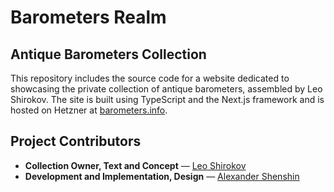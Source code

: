 # Barometers Realm

## Antique Barometers Collection

This repository includes the source code for a website dedicated to showcasing the private collection of antique barometers, assembled by Leo Shirokov.
The site is built using TypeScript and the Next.js framework and is hosted on Hetzner at [barometers.info](https://barometers.info/).

## Project Contributors

- **Collection Owner, Text and Concept** — [Leo Shirokov](post@barometers.info)
- **Development and Implementation, Design** — [Alexander Shenshin](post@cybervoid.my)
